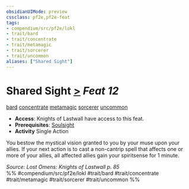 ```yaml
---
obsidianUIMode: preview
cssclass: pf2e,pf2e-feat
tags:
- compendium/src/pf2e/lokl
- trait/bard
- trait/concentrate
- trait/metamagic
- trait/sorcerer
- trait/uncommon
aliases: ["Shared Sight"]
---
```

# Shared Sight  [>](chapter-9-playing-the-game.md#Actions "Single Action") *Feat 12*  
[bard](Reference/Rules/Traits/bard.md "Bard Class Trait")  [concentrate](concentrate.md "Concentrate Action & Ability Trait")  [metamagic](metamagic.md "Metamagic General Trait")  [sorcerer](Reference/Rules/Traits/sorcerer.md "Sorcerer Class Trait")  [uncommon](uncommon.md "Uncommon Rarity Trait")  

- **Access**: Knights of Lastwall have access to this feat.
- **Prerequisites**: [Soulsight](soulsight-bard-apg.md)
- **Activity** Single Action

You bestow the mystical vision granted to you by your muse upon your allies. If your next action is to cast a non-cantrip spell that affects one or more of your allies, all affected allies gain your spiritsense for 1 minute.

*Source: Lost Omens: Knights of Lastwall p. 85*  
%% #compendium/src/pf2e/lokl #trait/bard #trait/concentrate #trait/metamagic #trait/sorcerer #trait/uncommon %%